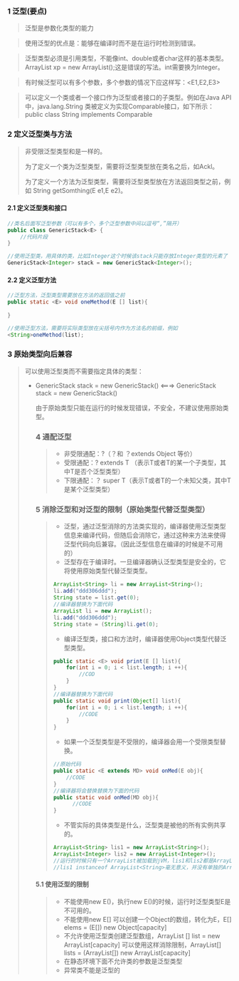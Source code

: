 ### 1 泛型(要点)

> 泛型是参数化类型的能力<br>

> 使用泛型的优点是：能够在编译时而不是在运行时检测到错误。 

> 泛型类型必须是引用类型，不能像int、double或者char这样的基本类型。ArrayList<int> xp = new ArrayList<int>();这是错误的写法。int需要换为Integer。

> 有时候泛型可以有多个参数，多个参数的情况下应这样写：<E1,E2,E3>

> 可以定义一个类或者一个接口作为泛型或者接口的子类型。例如在Java API中，java.lang.String 类被定义为实现Comparable接口，如下所示：public class String implements Comparable<String>

### 2 定义泛型类与方法

> 非受限泛型类型<E>和<E extends Object>是一样的。
>
> 为了定义一个类为泛型类型，需要将泛型类型放在类名之后，如Ackl<E>。
>
> 为了定义一个方法为泛型类型，需要将泛型类型放在方法返回类型之前，例如 <E> String getSomthing(E e1,E e2)。

#### 2.1 定义泛型类和接口
```java
//类名后面写泛型参数（可以有多个，多个泛型参数中间以逗号“,”隔开）
public class GenericStack<E> {
    //代码片段
}

//使用泛型类，用具体的类，比如Integer这个时候该stack只能存放Integer类型的元素了
GenericStack<Integer> stack = new GenericStack<Integer>();
```
#### 2.2 定义泛型方法

```java
//泛型方法，泛型类型需要放在方法的返回值之前
public static <E> void oneMethod(E [] list){
    
}

//使用泛型方法，需要将实际类型放在尖括号内作为方法名的前缀，例如
<String>oneMethod(list);
```

### 3 原始类型向后兼容

> 可以使用泛型类而不需要指定具体的类型：
>
> - GenericStack stack = new GenericStack()  <===> GenericStack<Object> stack = new GenericStack<Object>()
>
> 由于原始类型只能在运行的时候发现错误，不安全，不建议使用原始类型。

### 4 通配泛型

> - 非受限通配：?（？和 ？extends Object 等价）
> - 受限通配：? extends T （表示T或者T的某一个子类型，其中T是否个泛型类型）
> - 下限通配：？ super T（表示T或者T的一个未知父类，其中T是某个泛型类型）

### 5 消除泛型和对泛型的限制（原始类型代替泛型类型）

> - 泛型，通过泛型消除的方法类实现的，编译器使用泛型类型信息来编译代码，但随后会消除它，通过这种来方法来使得泛型代码向后兼容。（因此泛型信息在编译的时候是不可用的）
> - 泛型存在于编译时。一旦编译器确认泛型类型是安全的，它将使用原始类型代替泛型类型。
>
> ``````java
> ArrayList<String> li = new ArrayList<String>();
> li.add("ddd306ddd"); 
> String state = list.get(0);
> //编译器替换为下面代码
> ArrayList li = new ArrayList();
> li.add("ddd306ddd");
> String state = (String)li.get(0);
> ``````
>
> - 编译泛型类，接口和方法时，编译器使用Object类型代替泛型类型。
>
> ``````java
> public static <E> void print(E [] list){ 
>     for(int i = 0; i < list.length; i ++){
>         //COD
>     }
> }
> //编译器替换为下面代码
> public static void print(Object[] list){
>     for(int i = 0; i < list.length; i ++){
>         //CODE                                    
>     }
> }
> ``````
>
> - 如果一个泛型类型是不受限的，编译器会用一个受限类型替换。
>
> ``````java
> //原始代码
> public static <E extends MD> void onMed(E obj){
>     //CODE
> }
> //编译器将会替换替换为下面的代码
> public static void onMed(MD obj){
>    	//CODE
> }
> ``````
>
> - 不管实际的具体类型是什么，泛型类是被他的所有实例共享的。
>
> ``````java
> ArrayList<String> lis1 = new ArrayList<String>();
> ArrayList<Integer> lis2 = new ArrayList<Integer>();
> //运行的时候只有一个ArrayList被加载到jVM，lis1和lis2都是ArrayList的实例
> //lis1 instanceof ArrayList<String>毫无意义，并没有单独的ArrayList<String>类被装载到JVM
> ``````

#### 5.1 使用泛型的限制

> - 不能使用new E()，执行new E()的时候，运行时泛型类型E是不可用的。
> - 不能使用new E[]
>   可以创建一个Object的数组，转化为E，E[] elems = (E[]) new Object[capacity]
> - 不允许使用泛型类创建泛型数组，ArrayList<String> [] list = new ArrayList<String>[capacity]
>   可以使用这样消除限制，ArrayList<String>[] lists = (ArrayList<String>[]) new ArrayList[capacity]
> - 在静态环境下面不允许类的参数是泛型类型
> - 异常类不能是泛型的